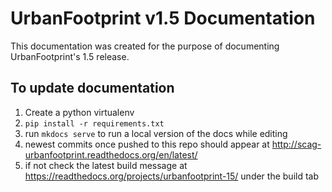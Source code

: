 # UrbanFootprint v1.5 Documentation
This documentation was created for the purpose of documenting UrbanFootprint's 1.5 release.

## To update documentation
1. Create a python virtualenv
2. `pip install -r requirements.txt`
3. run `mkdocs serve` to run a local version of the docs while editing
4. newest commits once pushed to this repo should appear at http://scag-urbanfootprint.readthedocs.org/en/latest/
5. if not check the latest build message at https://readthedocs.org/projects/urbanfootprint-15/ under the build tab
